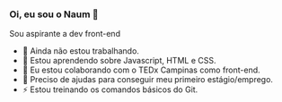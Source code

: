 ### Oi, eu sou o Naum 👋

Sou aspirante a dev front-end

- 🔭 Ainda não estou trabalhando.
- 🌱 Estou aprendendo sobre Javascript, HTML e CSS.
- 👯 Eu estou colaborando com o TEDx Campinas como front-end.
- 🤔 Preciso de ajudas para conseguir meu primeiro estágio/emprego.
- ⚡ Estou treinando os comandos básicos do Git.
